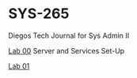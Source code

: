 # SYS-265
Diegos Tech Journal for Sys Admin II

[Lab 00](https://github.com/dpzrz/SYS-265/blob/main/lab00.md) Server and Services Set-Up

[Lab 01]() 
